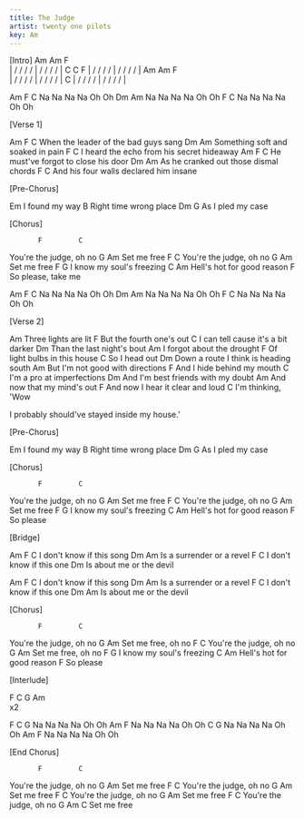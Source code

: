 ```yaml
---
title: The Judge
artist: twenty one pilots
key: Am
---
```

 [Intro]
  Am        Am  F  
| / / / / | / / / / |
  C         C   F
| / / / / | / / / / |
  Am        Am  F  
| / / / / | / / / / |
  C
| / / / / | / / / / |
 
Am              F  C
    Na Na Na Na Oh Oh
                Dm Am
    Na Na Na Na Oh Oh
                F  C
    Na Na Na Na Oh Oh
 
 
[Verse 1]
 
Am                              F    C
When the leader of the bad guys sang
                             Dm   Am
Something soft and soaked in pain
                                 F   C
I heard the echo from his secret hideaway
Am                             F    C
He must've forgot to close his door
                               Dm     Am
As he cranked out those dismal chords
                            F     C
And his four walls declared him insane
 
 
[Pre-Chorus]
 
  Em
I found my way
      B
Right time wrong place
     Dm       G
As I pled my case
 
 
[Chorus]
 
           F         C
You're the judge, oh no
       G   Am
Set me free
           F         C
You're the judge, oh no
       G   Am
Set me free
  F              G
I know my soul's freezing
       C            Am
Hell's hot for good reason
   F
So please, take me
 
Am              F  C
    Na Na Na Na Oh Oh
                Dm Am
    Na Na Na Na Oh Oh
                F  C
    Na Na Na Na Oh Oh
 
 
[Verse 2]
 
Am
Three lights are lit
                     F
But the fourth one's out
      C
I can tell cause it's a bit darker
                      Dm
Than the last night's bout
     Am
I forgot about the drought
                       F
Of light bulbs in this house
          C
So I head out
                                Dm
Down a route I think is heading south
            Am
But I'm not good with directions
                     F
And I hide behind my mouth
      C
I'm a pro at imperfections
                             Dm
And I'm best friends with my doubt
    Am
And now that my mind's out
                            F
And now I hear it clear and loud
               C
I'm thinking, 'Wow
 
I probably should've stayed inside my house.'
 
 
[Pre-Chorus]
 
  Em
I found my way
      B
Right time wrong place
     Dm       G
As I pled my case
 
 
[Chorus]
 
           F         C
You're the judge, oh no
       G   Am
Set me free
           F         C
You're the judge, oh no
       G   Am
Set me free
  F              G
I know my soul's freezing
       C            Am
Hell's hot for good reason
   F
So please
 
 
[Bridge]
 
Am                      F    C
   I don't know if this song
                    Dm    Am
Is a surrender or a revel
                     F   C
I don't know if this one
                   Dm
Is about me or the devil
 
Am                      F    C
   I don't know if this song
                    Dm    Am
Is a surrender or a revel
                     F   C
I don't know if this one
                   Dm    Am
Is about me or the devil
 
 
[Chorus]
 
           F         C
You're the judge, oh no
       G        Am
Set me free, oh no
           F         C
You're the judge, oh no
       G        Am
Set me free, oh no
  F              G
I know my soul's freezing
       C            Am
Hell's hot for good reason
   F
So please
 
 
[Interlude]
 
F   C   G   Am   
x2
 
F         C       G
   Na Na Na Na Oh Oh
          Am      F
   Na Na Na Na Oh Oh
          C       G
   Na Na Na Na Oh Oh
          Am     F
   Na Na Na Na Oh Oh
 
 
[End Chorus]
 
           F         C
You're the judge, oh no
       G    Am
Set me free
           F         C
You're the judge, oh no
       G    Am
Set me free
           F         C
You're the judge, oh no
       G    Am
Set me free
           F         C
You're the judge, oh no
       G    Am    C
Set me free